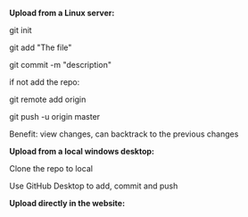 **Upload from a Linux server:**

git init

git add "The file"

git commit -m "description"

if not add the repo:

  git remote add origin
  
git push -u origin master

Benefit: view changes, can backtrack to the previous changes


**Upload from a local windows desktop:**

Clone the repo to local

Use GitHub Desktop to add, commit and push

**Upload directly in the website:**
